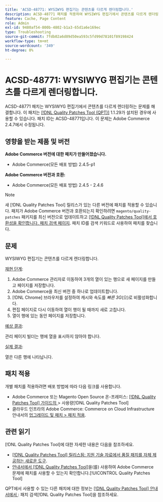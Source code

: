 ```yaml
---
title: 'ACSD-48771: WYSIWYG 편집기는 콘텐츠를 다르게 렌더링합니다.'
description: ACSD-48771 패치를 적용하여 WYSIWYG 편집기에서 콘텐츠를 다르게 렌더링하는 Adobe Commerce 문제를 해결합니다.
feature: Cache, Page Content
role: Admin
exl-id: 9480af54-800b-4802-b1a3-65d1a6e169ec
type: Troubleshooting
source-git-commit: 7fdb02a6d89d50ea593c5fd99d78101f89198424
workflow-type: tm+mt
source-wordcount: '349'
ht-degree: 0%

---
```


# ACSD-48771: WYSIWYG 편집기는 콘텐츠를 다르게 렌더링합니다.

ACSD-48771 패치는 WYSIWYG 편집기에서 콘텐츠를 다르게 렌더링하는 문제를 해결합니다. 이 패치는 [[!DNL Quality Patches Tool (QPT)]](https://experienceleague.adobe.com/ko/docs/commerce-operations/tools/quality-patches-tool/quality-patches-tool-to-self-serve-quality-patches) 1.1.29가 설치된 경우에 사용할 수 있습니다. 패치 ID는 ACSD-48771입니다. 이 문제는 Adobe Commerce 2.4.7에서 수정됩니다.

## 영향을 받는 제품 및 버전

**Adobe Commerce 버전에 대한 패치가 만들어졌습니다.**

* Adobe Commerce(모든 배포 방법) 2.4.5-p1

**Adobe Commerce 버전과 호환:**

* Adobe Commerce(모든 배포 방법) 2.4.5 - 2.4.6

>[!NOTE]
>
>새 [!DNL Quality Patches Tool] 릴리스가 있는 다른 버전에 패치를 적용할 수 있습니다. 패치가 Adobe Commerce 버전과 호환되는지 확인하려면 `magento/quality-patches` 패키지를 최신 버전으로 업데이트하고 [[!DNL Quality Patches Tool]에서 호환성을 확인합니다. 패치 검색 페이지](https://experienceleague.adobe.com/tools/commerce-quality-patches/index.html?lang=ko). 패치 ID를 검색 키워드로 사용하여 패치를 찾습니다.

## 문제

WYSIWYG 편집기는 콘텐츠를 다르게 렌더링합니다.

<u>재현 단계</u>:

1. Adobe Commerce 관리자로 이동하여 3개의 열이 있는 행으로 새 페이지를 만들고 페이지를 저장합니다.
1. Adobe Commerce을 최신 버전 중 하나로 업데이트합니다.
1. [!DNL Chrome] 브라우저를 설정하여 캐시와 속도를 *빠른 3G*(으)로 비활성화합니다.
1. 편집 페이지로 다시 이동하여 열이 행이 될 때까지 새로 고칩니다.
1. 열이 행에 있는 동안 페이지를 저장합니다.

<u>예상 결과</u>:

관리 페이지 빌더는 행에 열을 표시하지 않아야 합니다.

<u>실제 결과</u>:

열은 다른 행에 나타납니다.

## 패치 적용

개별 패치를 적용하려면 배포 방법에 따라 다음 링크를 사용합니다.

* Adobe Commerce 또는 Magento Open Source 온-프레미스: [[!DNL Quality Patches Tool]  가이드의 &#x200B;](/help/tools/quality-patches-tool/usage.md)> 사용량[!DNL Quality Patches Tool]
* 클라우드 인프라의 Adobe Commerce: Commerce on Cloud Infrastructure 안내서의 [업그레이드 및 패치 > 패치 적용](https://experienceleague.adobe.com/docs/commerce-cloud-service/user-guide/develop/upgrade/apply-patches.html?lang=ko).

## 관련 읽기

[!DNL Quality Patches Tool]에 대한 자세한 내용은 다음을 참조하세요.

* [[!DNL Quality Patches Tool] 릴리스됨: 지원 기술 자료에서 품질 패치를 자체 제공하는 새로운 도구](https://experienceleague.adobe.com/ko/docs/commerce-operations/tools/quality-patches-tool/quality-patches-tool-to-self-serve-quality-patches).
* [&#x200B; 안내서에서  [!DNL Quality Patches Tool]](/help/tools/quality-patches-tool/patches-available-in-qpt/check-patch-for-magento-issue-with-magento-quality-patches.md)을(를) 사용하여 Adobe Commerce 문제에 패치를 사용할 수 있는지 확인합니다.[!UICONTROL Quality Patches Tool]


QPT에서 사용할 수 있는 다른 패치에 대한 정보는 [[!DNL Quality Patches Tool] 안내서에서 &#x200B;](https://experienceleague.adobe.com/tools/commerce-quality-patches/index.html?lang=ko): 패치 검색[!DNL Quality Patches Tool]을 참조하세요.
